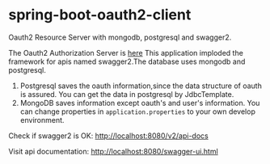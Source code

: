 # spring-boot-oauth2-client

Oauth2 Resource Server with mongodb, postgresql and swagger2.

The Oauth2 Authorization Server is [here]()
This application imploded the framework for apis named swagger2.The database uses mongodb and postgresql.
1. Postgresql saves the oauth information,since the data structure of oauth is assured.
You can get the data in postgresql by JdbcTemplate.
2. MongoDB saves information except oauth's and user's information.
You can change properties in `application.properties` to your own develop environment.

Check if swagger2 is OK:
[http://localhost:8080/v2/api-docs](http://localhost:8080/v2/api-docs)

Visit api documentation:
[http://localhost:8080/swagger-ui.html](http://localhost:8080/swagger-ui.html)